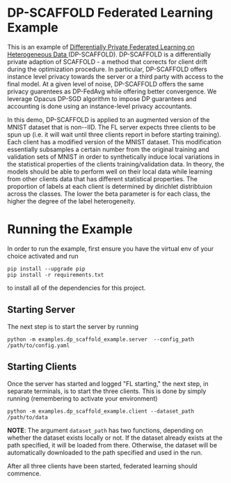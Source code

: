# DP-SCAFFOLD Federated Learning Example
This is an example of [Differentially Private Federated Learning on Heterogeneous Data
](https://arxiv.org/abs/2111.09278)(DP-SCAFFOLD). DP-SCAFFOLD is a differentially private adaption of SCAFFOLD - a method that corrects for client drift during the optimization procedure. In particular, DP-SCAFFOLD offers instance level privacy towards the server or a third party with access to the final model. At a given level of noise, DP-SCAFFOLD offers the same privacy guarentees as DP-FedAvg while offering better convergence. We leverage Opacus DP-SGD algorithm to impose DP guarantees and accounting is done using an instance-level privacy accountants.

In this demo, DP-SCAFFOLD is applied to an augmented version of the MNIST dataset that is non--IID. The FL server expects three clients to be spun up (i.e. it will wait until three clients report in before starting training). Each client has a modified version of the MNIST dataset. This modification essentially subsamples a certain number from the original training and validation sets of MNIST in order to synthetically induce local variations in the statistical properties of the clients training/validation data. In theory, the models should be able to perform well on their local data while learning from other clients data that has different statistical properties. The proportion of labels at each client is determined by dirichlet distribtuion across the classes. The lower the beta parameter is for each class, the higher the degree of the label heterogeneity.

# Running the Example
In order to run the example, first ensure you have the virtual env of your choice activated and run
```
pip install --upgrade pip
pip install -r requirements.txt
```
to install all of the dependencies for this project.

## Starting Server

The next step is to start the server by running
```
python -m examples.dp_scaffold_example.server  --config_path /path/to/config.yaml
```

## Starting Clients

Once the server has started and logged "FL starting," the next step, in separate terminals, is to start the three
clients. This is done by simply running (remembering to activate your environment)
```
python -m examples.dp_scaffold_example.client --dataset_path /path/to/data
```
**NOTE**: The argument `dataset_path` has two functions, depending on whether the dataset exists locally or not. If
the dataset already exists at the path specified, it will be loaded from there. Otherwise, the dataset will be
automatically downloaded to the path specified and used in the run.

After all three clients have been started, federated learning should commence.
